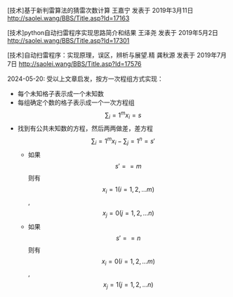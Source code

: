 [技术]基于新判雷算法的猜雷次数计算 王嘉宁 发表于 2019年3月11日 http://saolei.wang/BBS/Title.asp?Id=17163

[技术]python自动扫雷程序实现思路简介和结果 王泽尧 发表于 2019年5月2日 http://saolei.wang/BBS/Title.asp?Id=17301

[技术]自动扫雷程序：实现原理，误区，辨析与展望.精  龚秋源 发表于 2019年7月7日  http://saolei.wang/BBS/Title.asp?Id=17576

2024-05-20: 受以上文章启发，按方一次程组方式实现：

* 每个未知格子表示成一个未知数
* 每组确定个数的格子表示成一个一次方程组 $$\sum_i=1^{m} x_i = s$$
* 找到有公共未知数的方程，然后两两做差，差方程 $$\sum_i=1^{m} x_i - \sum_j=1^{n} = s' $$
  * 如果 $$s' == m$$ 则有 $$x_i=1 (i=1,2,...m)$$, $$x_j=0 (j=1,2,...n)$$
  * 如果 $$s' == n$$ 则有 $$x_i=0 (i=1,2,...m)$$, $$x_j=1 (j=1,2,...n)$$

